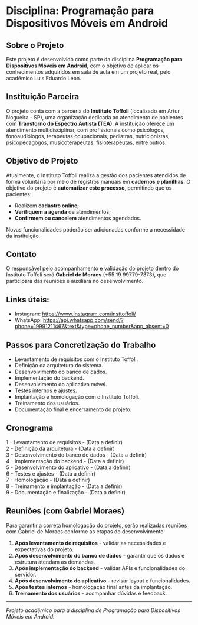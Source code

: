 # Disciplina: Programação para Dispositivos Móveis em Android

## Sobre o Projeto
Este projeto é desenvolvido como parte da disciplina **Programação para Dispositivos Móveis em Android**, com o objetivo de aplicar os conhecimentos adquiridos em sala de aula em um projeto real, pelo acadêmico Luis Eduardo Leon.

## Instituição Parceira
O projeto conta com a parceria do **Instituto Toffoli** (localizado em Artur Nogueira - SP), uma organização dedicada ao atendimento de pacientes com **Transtorno do Espectro Autista (TEA)**. A instituição oferece um atendimento multidisciplinar, com profissionais como psicólogos, fonoaudiólogos, terapeutas ocupacionais, pediatras, nutricionistas, psicopedagogos, musicoterapeutas, fisioterapeutas, entre outros.

## Objetivo do Projeto
Atualmente, o Instituto Toffoli realiza a gestão dos pacientes atendidos de forma voluntária por meio de registros manuais em **cadernos e planilhas**. O objetivo do projeto é **automatizar este processo**, permitindo que os pacientes:

- Realizem **cadastro online**;
- **Verifiquem a agenda** de atendimentos;
- **Confirmem ou cancelem** atendimentos agendados.

Novas funcionalidades poderão ser adicionadas conforme a necessidade da instituição.

## Contato
O responsável pelo acompanhamento e validação do projeto dentro do Instituto Toffoli será **Gabriel de Moraes** (+55 19 99779-7373), que participará das reuniões e auxiliará no desenvolvimento.

## Links úteis:
- Instagram: https://www.instagram.com/insttoffoli/
- WhatsApp: https://api.whatsapp.com/send/?phone=19991211467&text&type=phone_number&app_absent=0

## Passos para Concretização do Trabalho
- Levantamento de requisitos com o Instituto Toffoli.
- Definição da arquitetura do sistema.
- Desenvolvimento do banco de dados.
- Implementação do backend.
- Desenvolvimento do aplicativo móvel.
- Testes internos e ajustes.
- Implantação e homologação com o Instituto Toffoli.
- Treinamento dos usuários.
- Documentação final e encerramento do projeto.

## Cronograma <br>
1 - Levantamento de requisitos - (Data a definir) <br>
2 - Definição da arquitetura - (Data a definir) <br>
3 - Desenvolvimento do banco de dados - (Data a definir) <br>
4 - Implementação do backend - (Data a definir) <br>
5 - Desenvolvimento do aplicativo - (Data a definir) <br>
6 - Testes e ajustes - (Data a definir) <br>
7 - Homologação - (Data a definir) <br>
8 - Treinamento e implantação - (Data a definir) <br>
9 - Documentação e finalização - (Data a definir) <br>

## Reuniões (com Gabriel Moraes)
Para garantir a correta homologação do projeto, serão realizadas reuniões com Gabriel de Moraes conforme as etapas do desenvolvimento:
1. **Após levantamento de requisitos** - validar as necessidades e expectativas do projeto.
2. **Após desenvolvimento do banco de dados** - garantir que os dados e estrutura atendam às demandas.
3. **Após implementação do backend** - validar APIs e funcionalidades do servidor.
4. **Após desenvolvimento do aplicativo** - revisar layout e funcionalidades.
5. **Após testes internos** - homologação final antes da implantação.
6. **Treinamento dos usuários** - acompanhar dúvidas e feedback.
---
*Projeto acadêmico para a disciplina de Programação para Dispositivos Móveis em Android.*
